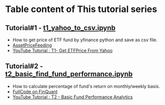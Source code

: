 # Table content of This tutorial series

## Tutorial#1 - [t1_yahoo_to_csv.ipynb](https://github.com/technqvi/MyYoutube-Demo/blob/main/t1_yahoo_to_csv.ipynb "t1_yahoo_to_csv.ipynb")
* How to get price of ETF fund  by yfinance python and save as csv file. 
* [AssetPriceFeeding](https://github.com/technqvi/AssetPriceFeeding)
* [YouTube Tutorial : T1- Get ETFPrice From Yahoo](https://www.youtube.com/watch?v=rQRYPvKOGlQ&t=414s)

## Tutorial#2 - [t2_basic_find_fund_performance.ipynb](https://github.com/technqvi/MyYoutube-Demo/blob/main/t2_basic_find_fund_performance.ipynb "t2_basic_find_fund_performance.ipynb")
* How to calculate percentage of fund's return on monthly/weekly basis. 
* [FullCode on FinQuant](https://github.com/technqvi/FinQuant/blob/master/TopN23ROC.ipynb)
* [YouTube Tutorial : T2 - Basic Fund Performance Analytics](https://youtu.be/4ihef2jNbB0)

